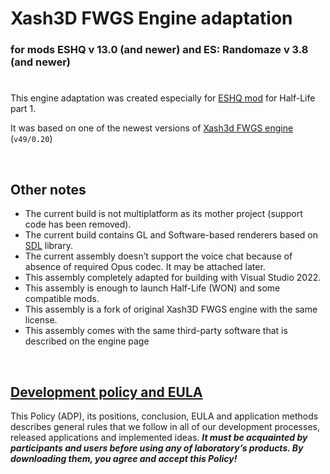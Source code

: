 # Xash3D FWGS Engine adaptation
### for mods **ESHQ** v 13.0 (and newer) and **ES: Randomaze** v 3.8 (and newer)

#

This engine adaptation was created especially for [ESHQ mod](https://moddb.com/mods/eshq) for Half-Life part 1.

It was based on one of the newest versions of [Xash3d FWGS engine](https://github.com/FWGS/xash3d-fwgs) (`v49/0.20`)

&nbsp;



## Other notes

- The current build is not multiplatform as its mother project (support code has been removed).
- The current build contains GL and Software-based renderers based on [SDL](https://libsdl.org) library.
- The current assembly doesn’t support the voice chat because of absence of required Opus codec. It may be attached later.
- This assembly completely adapted for building with Visual Studio 2022.
- This assembly is enough to launch Half-Life (WON) and some compatible mods.
- This assembly is a fork of original Xash3D FWGS engine with the same license.
- This assembly comes with the same third-party software that is described on the engine page

&nbsp;



## [Development policy and EULA](https://adslbarxatov.github.io/ADP)

This Policy (ADP), its positions, conclusion, EULA and application methods
describes general rules that we follow in all of our development processes, released applications and implemented ideas.
***It must be acquainted by participants and users before using any of laboratory’s products.
By downloading them, you agree and accept this Policy!***
